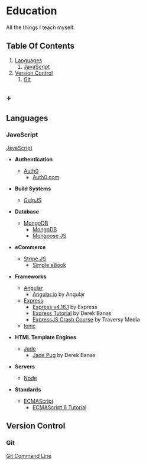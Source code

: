 # Education
All the things I teach myself.  

## Table Of Contents
1. [Languages](#languages)
    1. [JavaScript](#javascript)
1. [Version Control](#version-control)
    1. [Git](#git)
## +

## Languages

### JavaScript
[JavaScript](dir/javascript)
  * **Authentication**
    * [Auth0](dir/javascript/auth0)
      * [Auth0.com](dir/javascript/auth0/auth0)

  * **Build Systems**  
    * [GulpJS]()

  * **Database**  
    * [MongoDB](dir/javascript/mongodb)
      * [MongoDB]()
      * [Mongoose JS]()

  * **eCommerce**
    * [Stripe.JS](dir/javascript/stripe)
      * [Simple eBook](dir/javascript/simple-ebook)

  * **Frameworks**
    * [Angular](dir/javascript/angular)
      * [Angular.io](dir/javascript/angular/angular-io) by Angular
    * [Express](dir/javascript/express)
      * [Express v4.16.1](dir/javascript/express/express_v4-16-1) by Express
      * [Express Tutorial](dir/javascript/express/express-tutorial) by Derek Banas
      * [ExpressJS Crash Course](dir/javascript/express/expressjs-crash-course) by Traversy Media
    * [Ionic](dir/javascript/ionic)

  * **HTML Template Engines**
    * [Jade](dir/javascript/jade)
      * [Jade Pug](dir/javascript/jade/jade-pug) by Derek Banas

  * **Servers**
    * [Node](dir/javascript/node)

  * **Standards**
    * [ECMAScript](dir/javascript/ecmascript)
      * [ECMAScript 6 Tutorial](dir/javascript/ecmascript/ecmascript-6-tutorial)

## Version Control

### Git
[Git Command Line](dir/version-control/git)
